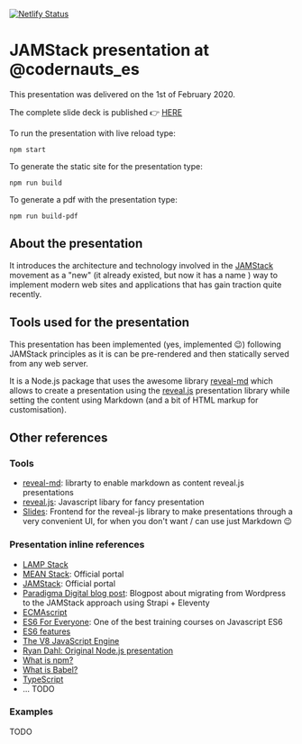 [![Netlify Status](https://api.netlify.com/api/v1/badges/be40f4f0-2735-4071-8d81-ae0266b232bf/deploy-status)](https://app.netlify.com/sites/wizardly-murdock-37e478/deploys)

# JAMStack presentation at @codernauts_es
This presentation was delivered on the 1st of February 2020.

The complete slide deck is published 👉 [HERE](https://wizardly-murdock-37e478.netlify.com/#/)

To run the presentation with live reload type:
```
npm start
```

To generate the static site for the presentation type:
```
npm run build
```

To generate a pdf with the presentation type:
```
npm run build-pdf
```

## About the presentation
It introduces the architecture and technology involved in the [JAMStack](https://jamstack.org/) movement as a "new" (it already existed, but now it has a name ) way to implement modern web sites and applications that has gain traction quite recently.

## Tools used for the presentation
This presentation has been implemented (yes, implemented 😉) following JAMStack principles as it is can be pre-rendered and then statically served from any web server.

It is a Node.js package that uses the awesome library [reveal-md](https://github.com/webpro/reveal-md) which allows to create a presentation using the [reveal.js](https://github.com/hakimel/reveal.js) presentation library while setting the content using Markdown (and a bit of HTML markup for customisation).

## Other references

### Tools
* [reveal-md](https://github.com/webpro/reveal-md): librarty to enable markdown as content reveal.js presentations
* [reveal.js](https://github.com/hakimel/reveal.js): Javascript libary for fancy presentation
* [Slides](https://slides.com/): Frontend for the reveal-js library to make presentations through a very convenient UI, for when you don't want / can use just Markdown 😉

### Presentation inline references
* [LAMP Stack](https://en.wikipedia.org/wiki/LAMP_(software_bundle))
* [MEAN Stack](http://meanjs.org/): Official portal
* [JAMStack](https://jamstack.org/): Official portal
* [Paradigma Digital blog post](https://www.paradigmadigital.com/dev/wordpress-experiencia-con-strapi-y-eleventy/): Blogpost about migrating from Wordpress to the JAMStack approach using Strapi + Eleventy
* [ECMAscript](https://en.wikipedia.org/wiki/ECMAScript)
* [ES6 For Everyone](https://es6.io/): One of the best training courses on Javascript ES6
* [ES6 features](http://es6-features.org/)
* [The V8 JavaScript Engine](https://nodejs.dev/the-v8-javascript-engine)
* [Ryan Dahl: Original Node.js presentation](https://youtu.be/ztspvPYybIY)
* [What is npm?](https://www.w3schools.com/whatis/whatis_npm.asp)
* [What is Babel?](https://babeljs.io/docs/en/)
* [TypeScript](https://en.wikipedia.org/wiki/TypeScript)
* ... TODO



### Examples
TODO